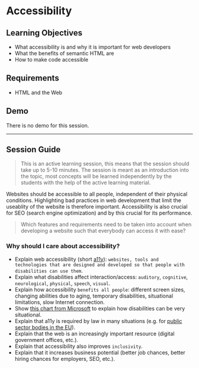 # Accessibility

## Learning Objectives

- What accessibility is and why it is important for web developers
- What the benefits of semantic HTML are
- How to make code accessible

## Requirements

- HTML and the Web

## Demo

There is no demo for this session.

---

## Session Guide

> This is an active learning session, this means that the session should take up to 5-10 minutes. The session is meant as an introduction into the topic, most concepts will be learned independently by the students with the help of the active learning material.

Websites should be accessible to all people, independent of their physical conditions. Highlighting bad practices in web development that limit the useablity of the website is therefore important. Accessibility is also crucial for SEO (search engine optimization) and by this crucial for its performance.

> Which features and requirements need to be taken into account when developing a website such that everybody can access it with ease?

### Why should I care about accessibility?

- Explain web accessibility (short [a11y](https://en.wikipedia.org/wiki/Numeronym)): `websites, tools and technologies that are designed and developed so that people with disabilities can use them`.
- Explain what disabilities affect interaction/access: `auditory`, `cognitive`, `neurological`, `physical`, `speech`, `visual`.
- Explain how accessibility `benefits all people`: different screen sizes, changing abilities due to aging, temporary disabilities, situational limitations, slow Internet connection.
- Show [this chart from Microsoft](https://user-images.githubusercontent.com/5230863/180420356-992fb11b-8834-47b6-92a6-90ba59dbf93d.png) to explain how disabilities can be very situational.
- Explain that a11y is required by law in many situations (e.g. for [public sector bodies in the EU](https://eur-lex.europa.eu/legal-content/EN/TXT/HTML/?uri=CELEX:32016L2102&from=de)).
- Explain that the web is an increasingly important resource (digital government offices, etc.).
- Explain that accessibility also improves `inclusivity`.
- Explain that it increases business potential (better job chances, better hiring chances for employers, SEO, etc.).
